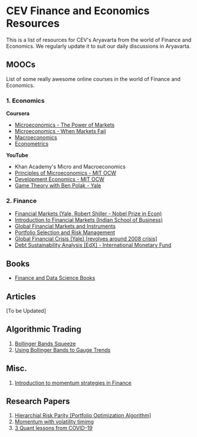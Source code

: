 # CEV Finance and Economics Resources
This is a list of resources for CEV's Aryavarta from the world of Finance and Economics. We regularly update it to suit our daily discussions in Aryavarta.

## MOOCs

List of some really awesome online courses in the world of Finance and Economics.

### 1. Economics
**Coursera**
* [Microeconomics - The Power of Markets](https://www.coursera.org/learn/microeconomics-part1)
* [Microeconomics - When Markets Fail](https://www.coursera.org/learn/microeconomics-part2)
* [Macroeconomics](https://www.coursera.org/learn/principles-of-macroeconomics)
* [Econometrics](https://www.coursera.org/learn/erasmus-econometrics)

**YouTube**
* Khan Academy's Micro and Macroeconomics
* [Principles of Microeconomics - MIT OCW](https://www.youtube.com/playlist?list=PL61533C166E8B0028)
* [Development Economics - MIT OCW](https://www.youtube.com/playlist?list=PLUl4u3cNGP63-t0r0aC3noJiIOmj33S_Q)
* [Game Theory with Ben Polak - Yale](https://www.youtube.com/playlist?list=PL6EF60E1027E1A10B)


### 2. Finance
* [Financial Markets (Yale, Robert Shiller - Nobel Prize in Econ)](https://www.coursera.org/learn/financial-markets-global)
* [Introduction to Financial Markets (Indian School of Business)](https://www.coursera.org/learn/financial-markets-intro?specialization=investment-strategy)
* [Global Financial Markets and Instruments](https://www.coursera.org/learn/global-financial-markets-instruments/home/welcome)
* [Portfolio Selection and Risk Management](https://www.coursera.org/learn/portfolio-selection-risk-management/home/welcome)
* [Global Financial Crisis (Yale) [revolves around 2008 crisis]](https://www.coursera.org/learn/global-financial-crisis)
* [Debt Sustainability Analysis [EdX] - International Monetary Fund](https://courses.edx.org/courses/course-v1:IMFx+DSAx+1T2018/course/)


## Books

* [Finance and Data Science Books](https://github.com/Howon/ReadingList/tree/master/Books)

## Articles

[To be Updated]

## Algorithmic Trading 

1. [Bollinger Bands Squeeze](https://www.investopedia.com/articles/technical/04/030304.asp)
2. [Using Bollinger Bands to Gauge Trends](https://www.investopedia.com/trading/using-bollinger-bands-to-gauge-trends/)

## Misc.

1. [Introduction to momentum strategies in Finance](https://www.youtube.com/watch?v=F2TTfZzigYk)

## Research Papers

1. [Hierarchial Risk Parity [Portfolio Optimization Algorithm]](https://papers.ssrn.com/sol3/Delivery.cfm/SSRN_ID2708678_code87814.pdf?abstractid=2708678&mirid=1)
2. [Momentum with volatility timimg](https://papers.ssrn.com/sol3/papers.cfm?abstract_id=3417360)
3. [3 Quant lessons from COVID-19](https://papers.ssrn.com/sol3/papers.cfm?abstract_id=3562025)
